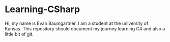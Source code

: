 # Learning-CSharp
Hi, my name is Evan Baumgartner.
I am a student at the university of Kansas.
This repository should document my journey learning C# and also a little bit of git.
